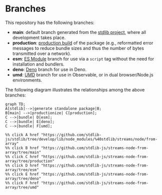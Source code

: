 <!--

@license Apache-2.0

Copyright (c) 2022 The Stdlib Authors.

Licensed under the Apache License, Version 2.0 (the "License");
you may not use this file except in compliance with the License.
You may obtain a copy of the License at

    http://www.apache.org/licenses/LICENSE-2.0

Unless required by applicable law or agreed to in writing, software
distributed under the License is distributed on an "AS IS" BASIS,
WITHOUT WARRANTIES OR CONDITIONS OF ANY KIND, either express or implied.
See the License for the specific language governing permissions and
limitations under the License.

-->

# Branches

This repository has the following branches:

-   **main**: default branch generated from the [stdlib project][stdlib-url], where all development takes place.
-   **production**: [production build][production-url] of the package (e.g., reformatted error messages to reduce bundle sizes and thus the number of bytes transmitted over a network).
-   **esm**: [ES Module][esm-url] branch for use via a `script` tag without the need for installation and bundlers.
-   **deno**: [Deno][deno-url] branch for use in Deno.
-   **umd**: [UMD][umd-url] branch for use in Observable, or in dual browser/Node.js environments.

The following diagram illustrates the relationships among the above branches:

```mermaid
graph TD;
A[stdlib]-->|generate standalone package|B;
B[main] -->|productionize| C[production];
C -->|bundle| D[esm];
C -->|bundle| E[deno];
C -->|bundle| F[umd];

%% click A href "https://github.com/stdlib-js/stdlib/tree/develop/lib/node_modules/%40stdlib/streams/node/from-array"
%% click B href "https://github.com/stdlib-js/streams-node-from-array/tree/main"
%% click C href "https://github.com/stdlib-js/streams-node-from-array/tree/production"
%% click D href "https://github.com/stdlib-js/streams-node-from-array/tree/esm"
%% click E href "https://github.com/stdlib-js/streams-node-from-array/tree/deno"
%% click F href "https://github.com/stdlib-js/streams-node-from-array/tree/umd"
```

[stdlib-url]: https://github.com/stdlib-js/stdlib/tree/develop/lib/node_modules/%40stdlib/streams/node/from-array
[production-url]: https://github.com/stdlib-js/streams-node-from-array/tree/production
[deno-url]: https://github.com/stdlib-js/streams-node-from-array/tree/deno
[umd-url]: https://github.com/stdlib-js/streams-node-from-array/tree/umd
[esm-url]: https://github.com/stdlib-js/streams-node-from-array/tree/esm